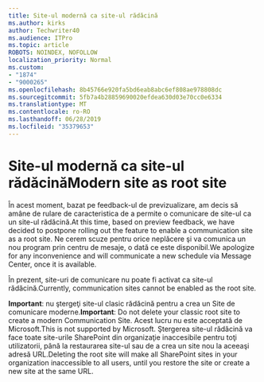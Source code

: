 ```yaml
---
title: Site-ul modernă ca site-ul rădăcină
ms.author: kirks
author: Techwriter40
ms.audience: ITPro
ms.topic: article
ROBOTS: NOINDEX, NOFOLLOW
localization_priority: Normal
ms.custom:
- "1874"
- "9000265"
ms.openlocfilehash: 8b45766e920fa5bd6eab8abc6ef808ae978808dc
ms.sourcegitcommit: 5fb7a4b28859690020efdea630d03e70cc0e6334
ms.translationtype: MT
ms.contentlocale: ro-RO
ms.lasthandoff: 06/28/2019
ms.locfileid: "35379653"
---
```

# <a name="modern-site-as-root-site"></a><span data-ttu-id="99c0f-102">Site-ul modernă ca site-ul rădăcină</span><span class="sxs-lookup"><span data-stu-id="99c0f-102">Modern site as root site</span></span>

<span data-ttu-id="99c0f-103">În acest moment, bazat pe feedback-ul de previzualizare, am decis să amâne de rulare de caracteristica de a permite o comunicare de site-ul ca un site-ul rădăcină.</span><span class="sxs-lookup"><span data-stu-id="99c0f-103">At this time, based on preview feedback, we have decided to postpone rolling out the feature to enable a communication site as a root site.</span></span> <span data-ttu-id="99c0f-104">Ne cerem scuze pentru orice neplăcere şi va comunica un nou program prin centru de mesaje, o dată ce este disponibil.</span><span class="sxs-lookup"><span data-stu-id="99c0f-104">We apologize for any inconvenience and will communicate a new schedule via Message Center, once it is available.</span></span>

<span data-ttu-id="99c0f-105">În prezent, site-uri de comunicare nu poate fi activat ca site-ul rădăcină.</span><span class="sxs-lookup"><span data-stu-id="99c0f-105">Currently, communication sites cannot be enabled as the root site.</span></span>

<span data-ttu-id="99c0f-106">**Important**: nu ştergeţi site-ul clasic rădăcină pentru a crea un Site de comunicare moderne.</span><span class="sxs-lookup"><span data-stu-id="99c0f-106">**Important**: Do not delete your classic root site to create a modern Communication Site.</span></span> <span data-ttu-id="99c0f-107">Acest lucru nu este acceptată de Microsoft.</span><span class="sxs-lookup"><span data-stu-id="99c0f-107">This is not supported by Microsoft.</span></span> <span data-ttu-id="99c0f-108">Ştergerea site-ul rădăcină va face toate site-urile SharePoint din organizaţie inaccesibile pentru toţi utilizatorii, până la restaurarea site-ul sau de a crea un site nou la aceeaşi adresă URL.</span><span class="sxs-lookup"><span data-stu-id="99c0f-108">Deleting the root site will make all SharePoint sites in your organization inaccessible to all users, until you restore the site or create a new site at the same URL.</span></span>
